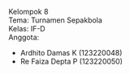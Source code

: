 Kelompok 8\
Tema: Turnamen Sepakbola\
Kelas: IF-D\
Anggota:
- Ardhito Damas K (123220048)
- Re Faiza Depta P (123220050)

